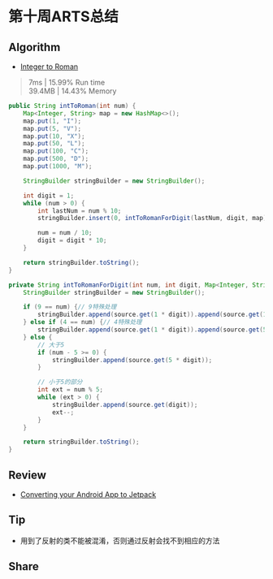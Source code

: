 # 第十周ARTS总结
## Algorithm
- [Integer to Roman](https://leetcode.com/problems/integer-to-roman/)
> 7ms | 15.99% Run time  
> 39.4MB | 14.43% Memory
```java
public String intToRoman(int num) {
    Map<Integer, String> map = new HashMap<>();
    map.put(1, "I");
    map.put(5, "V");
    map.put(10, "X");
    map.put(50, "L");
    map.put(100, "C");
    map.put(500, "D");
    map.put(1000, "M");

    StringBuilder stringBuilder = new StringBuilder();

    int digit = 1;
    while (num > 0) {
        int lastNum = num % 10;
        stringBuilder.insert(0, intToRomanForDigit(lastNum, digit, map));

        num = num / 10;
        digit = digit * 10;
    }

    return stringBuilder.toString();
}

private String intToRomanForDigit(int num, int digit, Map<Integer, String> source) {
    StringBuilder stringBuilder = new StringBuilder();

    if (9 == num) {// 9特殊处理
        stringBuilder.append(source.get(1 * digit)).append(source.get(10 * digit));
    } else if (4 == num) {// 4特殊处理
        stringBuilder.append(source.get(1 * digit)).append(source.get(5 * digit));
    } else {
        // 大于5
        if (num - 5 >= 0) {
            stringBuilder.append(source.get(5 * digit));
        }

        // 小于5的部分
        int ext = num % 5;
        while (ext > 0) {
            stringBuilder.append(source.get(digit));
            ext--;
        }
    }

    return stringBuilder.toString();
}
```

## Review
- [Converting your Android App to Jetpack](https://medium.com/google-developer-experts/converting-your-android-app-to-jetpack-85aecfce34d3)  

## Tip
+ 用到了反射的类不能被混淆，否则通过反射会找不到相应的方法

## Share